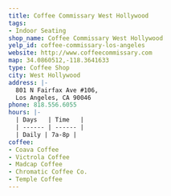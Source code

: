 ```yaml
---
title: Coffee Commissary West Hollywood
tags:
- Indoor Seating
shop_name: Coffee Commissary West Hollywood
yelp_id: coffee-commissary-los-angeles
website: http://www.coffeecommissary.com
map: 34.0860512,-118.3641633
type: Coffee Shop
city: West Hollywood
address: |-
  801 N Fairfax Ave #106,
  Los Angeles, CA 90046
phone: 818.556.6055
hours: |-
  | Days   | Time   |
  | ------ | ------ |
  | Daily | 7a-8p |
coffee:
- Coava Coffee
- Victrola Coffee
- Madcap Coffee
- Chromatic Coffee Co.
- Temple Coffee
---
```

